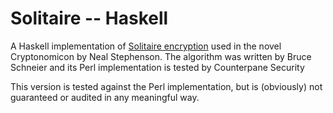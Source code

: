 # Solitaire -- Haskell

A Haskell implementation of [Solitaire encryption][sol] used in the novel
Cryptonomicon by Neal Stephenson. The algorithm was written by Bruce Schneier
and its Perl implementation is tested by Counterpane Security

This version is tested against the Perl implementation, but is (obviously) not
guaranteed or audited in any meaningful way.

[sol]: https://www.schneier.com/solitaire.html

